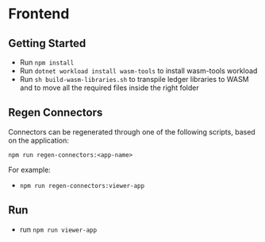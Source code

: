 # Frontend

## Getting Started

- Run `npm install`
- Run `dotnet workload install wasm-tools` to install wasm-tools workload
- Run `sh build-wasm-libraries.sh` to transpile ledger libraries to WASM and to move all the required files inside the right folder

## Regen Connectors

Connectors can be regenerated through one of the following scripts, based on the application:

`npm run regen-connectors:<app-name>`

For example:

- `npm run regen-connectors:viewer-app`

## Run

- run `npm run viewer-app`
